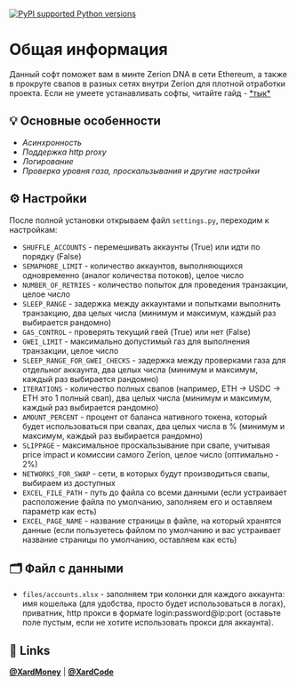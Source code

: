 [![PyPI supported Python versions](https://img.shields.io/pypi/pyversions/better-automation.svg)](https://www.python.org/downloads/release/python-3116/)
# Общая информация
Данный софт поможет вам в минте Zerion DNA в сети Ethereum, а также в прокруте свапов в разных сетях внутри Zerion для плотной отработки проекта. Если не умеете устанавливать софты, читайте гайд - [\*тык\*](https://teletype.in/@rwlije/XardMoneyPythonGuide)

## 💡 Основные особенности  
+ _Асинхронность_
+ _Поддержка http proxy_
+ _Логирование_
+ _Проверка уровня газа, проскальзывания и другие настройки_

## ⚙️ Настройки
После полной установки открываем файл `settings.py`, переходим к настройкам:
+ `SHUFFLE_ACCOUNTS` - перемешивать аккаунты (True) или идти по порядку (False)
+ `SEMAPHORE_LIMIT` - количество аккаунтов, выполняющихся одновременно (аналог количества потоков), целое число
+ `NUMBER_OF_RETRIES` - количество попыток для проведения транзакции, целое число
+ `SLEEP_RANGE` - задержка между аккаунтами и попытками выполнить транзакцию, два целых числа (минимум и максимум, каждый раз выбирается рандомно)
+ `GAS_CONTROL` - проверять текущий гвей (True) или нет (False)
+ `GWEI_LIMIT` - максимально допустимый газ для выполнения транзакции, целое число
+ `SLEEP_RANGE_FOR_GWEI_CHECKS` - задержка между проверками газа для отдельног аккаунта, два целых числа (минимум и максимум, каждый раз выбирается рандомно)
+ `ITERATIONS` - количество полных свапов (например, ETH -> USDC -> ETH это 1 полный свап), два целых числа (минимум и максимум, каждый раз выбирается рандомно)
+ `AMOUNT_PERCENT` - процент от баланса нативного токена, который будет использоваться при свапах, два целых числа в % (минимум и максимум, каждый раз выбирается рандомно)
+ `SLIPPAGE` - максимальное проскальзывание при свапе, учитывая price impact и комиссии самого Zerion, целое число (оптимально - 2%)
+ `NETWORKS_FOR_SWAP` - сети, в которых будут производиться свапы, выбираем из доступных
+ `EXCEL_FILE_PATH` - путь до файла со всеми данными (если устраивает расположение файла по умолчанию, заполняем его и оставляем параметр как есть)
+ `EXCEL_PAGE_NAME` - название страницы в файле, на который хранятся данные (если пользуетесь файлом по умолчанию и вас устраивает название страницы по умолчанию, оставляем как есть)


## 🗂 Файл с данными
+ `files/accounts.xlsx` - заполняем три колонки для каждого аккаунта: имя кошелька (для удобства, просто будет использоваться в логах), приватник, http прокси в формате login:password@ip:port (оставьте поле пустым, если не хотите использовать прокси для аккаунта).

## 🔗 Links
[**@XardMoney**](https://t.me/XardMoney) | [**@XardCode**](https://t.me/XardCode)
